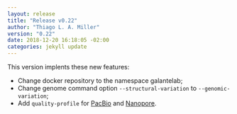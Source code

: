 ```yaml
---
layout: release
title: "Release v0.22"
author: "Thiago L. A. Miller"
version: "0.22"
date: 2018-12-20 16:18:05 -02:00
categories: jekyll update
---
```


This version implents these new features:

- Change docker repository to the namespace galantelab;
- Change genome command option `--structural-variation` to `--genomic-variation`;
- Add `quality-profile` for [PacBio](https://www.pacb.com/) and [Nanopore](https://nanoporetech.com/).
